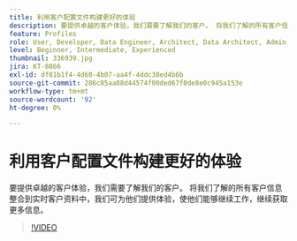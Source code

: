 ```yaml
---
title: 利用客户配置文件构建更好的体验
description: 要提供卓越的客户体验，我们需要了解我们的客户。 将我们了解的所有客户信息整合到实时客户资料中，我们可为他们提供体验，使他们能够继续工作，继续获取更多信息。
feature: Profiles
role: User, Developer, Data Engineer, Architect, Data Architect, Admin, Leader
level: Beginner, Intermediate, Experienced
thumbnail: 336939.jpg
jira: KT-8866
exl-id: df81b1f4-4d60-4b07-aa4f-4ddc38ed4b6b
source-git-commit: 286c85aa88d44574f00ded67f0de8e0c945a153e
workflow-type: tm+mt
source-wordcount: '92'
ht-degree: 0%

---
```


# 利用客户配置文件构建更好的体验

要提供卓越的客户体验，我们需要了解我们的客户。 将我们了解的所有客户信息整合到实时客户资料中，我们可为他们提供体验，使他们能够继续工作，继续获取更多信息。

>[!VIDEO](https://video.tv.adobe.com/v/336939/?learn=on&enablevpops)
